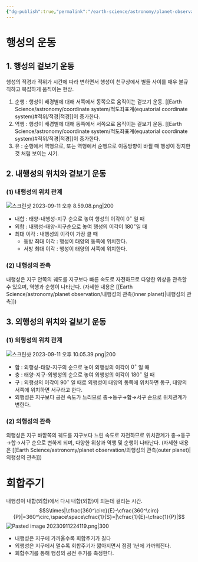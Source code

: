 ```yaml
---
{"dg-publish":true,"permalink":"/earth-science/astronomy/planet-observation/planet-s-rotation-period-and-orbit/","tags":["earth"]}
---
```


# 행성의 운동
## 1. 행성의 겉보기 운동
행성의 적경과 적위가 시간에 따라 변하면서 행성이 천구상에서 별들 사이를 매우 불규칙하고 복잡하게 움직이는 현상.
1. 순행 : 행성이 배경별에 대해 서쪽에서 동쪽으로 움직이는 겉보기 운동. [[Earth Science/astronomy/coordinate  system/적도좌표계(equatorial coordinate system)#적위/적경\|적경]]이 증가한다.
2. 역행 : 행성이 배경별에 대해 동쪽에서 서쪽으로 움직이는 겉보기 운동. [[Earth Science/astronomy/coordinate  system/적도좌표계(equatorial coordinate system)#적위/적경\|적경]]이 증가한다.
3. 유 : 순행에서 역행으로, 또는 역행에서 순행으로 이동방향이 바뀔 때 행성이 정지한 것 처럼 보이는 시기.
## 2. 내행성의 위치와 겉보기 운동
### (1) 내행성의 위치 관계
![스크린샷 2023-09-11 오후 8.59.08.png|200](/img/user/attatchments/%EC%8A%A4%ED%81%AC%EB%A6%B0%EC%83%B7%202023-09-11%20%EC%98%A4%ED%9B%84%208.59.08.png)
- 내합 : 태양-내행성-지구 순으로 놓여 행성의 이각이 $0^\circ$ 일 때
- 외합 : 내행성-태양-지구순으로 놓여 행성의 이각이 $180^\circ$일 때
- 최대 이각 : 내행성의 이각이 가장 클 때
	- 동방 최대 이각 : 행성이 태양의 동쪽에 위치한다.
	- 서방 최대 이각 : 행성이 태양의 서쪽에 위치한다.
### (2) 내행성의 관측
내행성은 지구 안쪽의 궤도를 지구보다 빠른 속도로 자전하므로 다양한 위상을 관측할 수 있으며, 역행과 순행이 나타난다. (자세한 내용은 [[Earth Science/astronomy/planet observation/내행성의 관측(inner planet)\|내행성의 관측]])
## 3. 외행성의 위치와 겉보기 운동
### (1) 외행성의 위치 관계
![스크린샷 2023-09-11 오후 10.05.39.png|200](/img/user/attatchments/%EC%8A%A4%ED%81%AC%EB%A6%B0%EC%83%B7%202023-09-11%20%EC%98%A4%ED%9B%84%2010.05.39.png)
- 합 : 외행성-태양-지구의 순으로 놓여 외행성의 이각이 $0^\circ$ 일 때
- 충 : 태양-지구-외행성의 순으로 놓여 외행성의 이각이 $180^\circ$ 일 때
- 구 : 외행성의 이각이 $90^\circ$ 일 때로 외행성이 태양의 동쪽에 위치하면 동구, 태양의 서쪽에 위치하면 서구라고 한다.
- 외행성은 지구보다 공전 속도가 느리므로 충→동구→합→서구 순으로 위치관계가 변한다.
### (2) 외행성의 관측
외행성은 지구 바깥쪽의 궤도를 지구보다 느린 속도로 자전하므로 위치관계가 충→동구→합→서구 순으로 변하게 되며, 다양한 위상과 역행 및 순행이 나타난다. (자세한 내용은 [[Earth Science/astronomy/planet observation/외행성의 관측(outer planet)\|외행성의 관측]])
# 회합주기
내행성이 내합(외합)에서 다시 내합(외합)이 되는데 걸리는 시간.
$$S\times|\cfrac{360^\circ}{E}-\cfrac{360^\circ}{P}|=360^\circ,\space\space\cfrac{1}{S}=|\cfrac{1}{E}-\cfrac{1}{P}|$$
![Pasted image 20230911224119.png|300](/img/user/attatchments/Pasted%20image%2020230911224119.png)
- 내행성은 지구에 가까울수록 회합주기가 길다
- 외행성은 지구에서 멀수록 회합주기가 짧아지면서 점점 1년에 가까워진다.
- 회합주기를 통해 행성의 공전 주기를 측정한다.